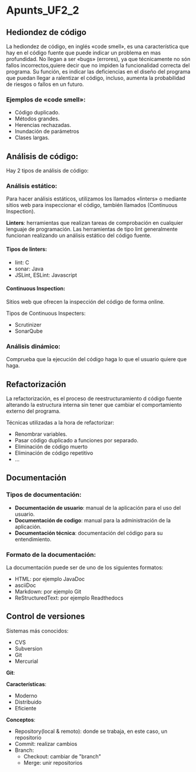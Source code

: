 # Apunts_UF2_2

## Hediondez de código

La hediondez de código, en inglés «code smell», es una característica que hay en el código fuente que puede indicar un problema en mas profundidad.
No llegan a ser «bugs» (errores), ya que técnicamente no són fallos incorrectos,quiere decir que no impiden la funcionalidad correcta del programa. Su función,
es indicar las deficiencias en el diseño del programa que puedan llegar a ralentizar el código, incluso, aumenta la probabilidad de riesgos o fallos en un
futuro.

### Ejemplos de «code smell»:
  - Código duplicado.
  - Métodos grandes.
  - Herencias rechazadas.
  - Inundación de parámetros
  - Clases largas.

## Análisis de código:

Hay 2 tipos de análisis de código:

### Análisis estático:
Para hacer análisis estáticos, utilizamos los llamados «linters» o mediante sitios web para inspeccionar el código, también llamados (Continuous Inspection).

**Linters**: herramientas que realizan tareas de comprobación en cualquier lenguaje de programación. Las herramientas de tipo lint generalmente funcionan realizando un análisis estático del código fuente.

#### Tipos de linters:
  - lint: C
  - sonar: Java
  - JSLint, ESLint: Javascript

#### Continuous Inspection: 
Sitios web que ofrecen la inspección del código de forma online.   

Tipos de Continuous Inspecters:
  - Scrutinizer
  - SonarQube

### Análisis dinámico:

Comprueba que la ejecución del código haga lo que el usuario quiere que haga.

## Refactorización

La refactorización, es el proceso de reestructuramiento d código fuente alterando la estructura interna sin tener que cambiar el comportamiento externo del programa.

Técnicas utilizadas a la hora de refactorizar:
  - Renombrar variables.
  - Pasar código duplicado a funciones por separado.
  - Eliminación de código muerto
  - Eliminación de código repetitivo
  - ...

## Documentación

### Tipos de documentación:

  - **Documentación de usuario**: manual de la aplicación para el uso del usuario.
  - **Documentación de codigo**: manual para la administración de la aplicación.
  - **Documentación técnica**: documentación del código para su entendimiento.
 
### Formato de la documentación:
 
La documentación puede ser de uno de los siguientes formatos:

  - HTML: por ejemplo JavaDoc
  - asciiDoc
  - Markdown:  por ejemplo Git
  - ReStructuredText: por ejemplo Readthedocs

## Control de versiones

Sistemas más conocidos:
  - CVS
  - Subversion
  - Git
  - Mercurial
 
**Git**: 

**Características**:
  - Moderno
  - Distribuido
  - Eficiente

**Conceptos**:
  - Repository(local & remoto): donde se trabaja, en este caso, un repositorio
  - Commit: realizar cambios
  - Branch:
    - Checkout: cambiar de "branch"
    - Merge: unir repositorios   
